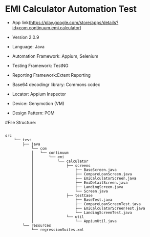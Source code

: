 # EMI Calculator Automation Test
- App link(https://play.google.com/store/apps/details?id=com.continuum.emi.calculator)
- Version 2.0.9

- Language: Java 
- Automation Framework: Appium, Selenium 
- Testing Framework: TestNG
- Reporting Framework:Extent Reporting
- Base64 decodingr library: Commons codec
- Locator: Appium Inspector 
- Device: Genymotion (VM)
- Design Pattern: POM


#File Structure:
<pre><code>
src
    └── test
        ├── java
            └── com
            │   └── continuum
            │       └── emi
            │           └── calculator
            │               ├── screens
            │                   ├── BaseScreen.java
            │                   ├── CompareLoanScreen.java
            │                   ├── EmiCalculatorScreen.java
            │                   ├── EmiDetailScreen.java
            │                   ├── LandingScreen.java
            │                   └── Screen.java
            │               ├── testCase
            │                   ├── BaseTest.java
            │                   ├── CompareLoanScreenTest.java
            │                   ├── EmiCalculatorScreenTest.java
            │                   └── LandingScreenTest.java
            │               └── util
            │                   └── AppiumUtil.java
        └── resources
            └── regressionSuites.xml
</code></pre>
